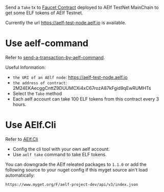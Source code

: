 Send a `Take` tx to [Faucet Contract](https://explorer-test.aelf.io/contract?#https%3A%2F%2Fexplorer-test.aelf.io%2Fviewer%2Faddress.html%23%2Fcontract%2F2M24EKAecggCnttZ9DUUMCXi4xC67rozA87kFgid9qEwRUMHTs) deployed to AElf TestNet MainChain to get some ELF tokens of AElf Testnet.

Currently the url https://aelf-test-node.aelf.io is available.

# Use aelf-command
Refer to [send-a-transaction-by-aelf-command](https://docs.aelf.io/en/latest/reference/cli/methods.html#send-send-a-transaction).

Useful Information:
- `the URI of an AElf node`: https://aelf-test-node.aelf.io
- `the address of contract`: 2M24EKAecggCnttZ9DUUMCXi4xC67rozA87kFgid9qEwRUMHTs
- Select the `Take` method
- Each aelf account can take 100 ELF tokens from this contract every 3 hours.

# Use AElf.Cli
Refer to [AElf.Cli](https://github.com/AElfProject/aelf-cli)

- Config the cli tool with your own aelf account.
- Use `aelf take` command to take ELF tokens.

You can downgrade the AElf releated packages to `1.1.0` or add the following source to your nuget config if this myget source ain't load automatically:
```
https://www.myget.org/F/aelf-project-dev/api/v3/index.json
```
